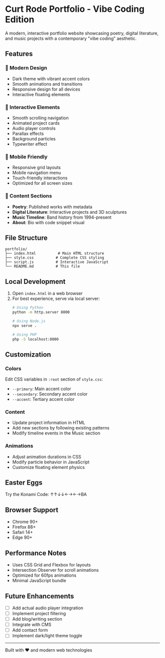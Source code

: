 # Curt Rode Portfolio - Vibe Coding Edition

A modern, interactive portfolio website showcasing poetry, digital literature, and music projects with a contemporary "vibe coding" aesthetic.

## Features

### 🎨 Modern Design
- Dark theme with vibrant accent colors
- Smooth animations and transitions
- Responsive design for all devices
- Interactive floating elements

### 🚀 Interactive Elements
- Smooth scrolling navigation
- Animated project cards
- Audio player controls
- Parallax effects
- Background particles
- Typewriter effect

### 📱 Mobile Friendly
- Responsive grid layouts
- Mobile navigation menu
- Touch-friendly interactions
- Optimized for all screen sizes

### 🎵 Content Sections
- **Poetry**: Published works with metadata
- **Digital Literature**: Interactive projects and 3D sculptures
- **Music Timeline**: Band history from 1994-present
- **About**: Bio with code snippet visual

## File Structure

```
portfolio/
├── index.html          # Main HTML structure
├── style.css          # Complete CSS styling
├── script.js          # Interactive JavaScript
└── README.md          # This file
```

## Local Development

1. Open `index.html` in a web browser
2. For best experience, serve via local server:
   ```bash
   # Using Python
   python -m http.server 8000
   
   # Using Node.js
   npx serve .
   
   # Using PHP
   php -S localhost:8000
   ```

## Customization

### Colors
Edit CSS variables in `:root` section of `style.css`:
- `--primary`: Main accent color
- `--secondary`: Secondary accent color
- `--accent`: Tertiary accent color

### Content
- Update project information in HTML
- Add new sections by following existing patterns
- Modify timeline events in the Music section

### Animations
- Adjust animation durations in CSS
- Modify particle behavior in JavaScript
- Customize floating element physics

## Easter Eggs

Try the Konami Code: ↑↑↓↓←→←→BA

## Browser Support

- Chrome 90+
- Firefox 88+
- Safari 14+
- Edge 90+

## Performance Notes

- Uses CSS Grid and Flexbox for layouts
- Intersection Observer for scroll animations
- Optimized for 60fps animations
- Minimal JavaScript bundle

## Future Enhancements

- [ ] Add actual audio player integration
- [ ] Implement project filtering
- [ ] Add blog/writing section
- [ ] Integrate with CMS
- [ ] Add contact form
- [ ] Implement dark/light theme toggle

---

Built with ❤️ and modern web technologies
